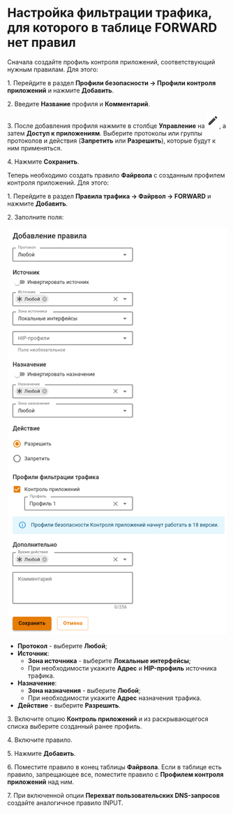 # Настройка фильтрации трафика, для которого в таблице FORWARD нет правил

Сначала создайте профиль контроля приложений, соответствующий нужным правилам. Для этого:

1\. Перейдите в раздел **Профили безопасности -> Профили контроля приложений** и нажмите **Добавить**.

2\. Введите **Название** профиля и **Комментарий**.

3\. После добавления профиля нажмите в столбце **Управление** на ![](/.gitbook/assets/icon-edit.png), а затем **Доступ к приложениям**. Выберите протоколы или группы протоколов и действия (**Запретить** или **Разрешить**), которые будут к ним применяться.

4\. Нажмите **Сохранить**.

Теперь необходимо создать правило **Файрвола** с созданным профилем контроля приложений. Для этого:

1\. Перейдите в раздел **Правила трафика -> Файрвол -> FORWARD** и нажмите **Добавить**.

2\. Заполните поля:

![](/.gitbook/assets/firewall14.png)

* **Протокол** - выберите **Любой**;
* **Источник**:
  * **Зона источника** - выберите **Локальные интерфейсы**;
  * При необходимости укажите **Адрес** и **HIP-профиль** источника трафика.  
* **Назначение**:
  * **Зона назначения** - выберите **Любой**;
  * При необходимости укажите **Адрес** назначения трафика.
* **Действие** - выберите **Разрешить**.

3\. Включите опцию **Контроль приложений** и из раскрывающегося списка выберите созданный ранее профиль.

4\. Включите правило.

5\. Нажмите **Добавить**.

6\. Поместите правило в конец таблицы **Файрвола**. Если в таблице есть правило, запрещающее все, поместите правило с **Профилем контроля приложений** над ним.

7\. При включенной опции **Перехват пользовательских DNS-запросов** создайте аналогичное правило INPUT.